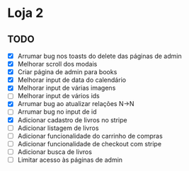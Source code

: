 # Loja 2

## TODO

-   [x] Arrumar bug nos toasts do delete das páginas de admin
-   [x] Melhorar scroll dos modais
-   [x] Criar página de admin para books
-   [x] Melhorar input de data do calendário
-   [x] Melhorar input de várias imagens
-   [ ] Melhorar input de vários ids
-   [x] Arrumar bug ao atualizar relações N->N
-   [ ] Arrumar bug no input de id
-   [x] Adicionar cadastro de livros no stripe
-   [ ] Adicionar listagem de livros
-   [ ] Adicionar funcionalidade do carrinho de compras
-   [ ] Adicionar funcionalidade de checkout com stripe
-   [ ] Adicionar busca de livros
-   [ ] Limitar acesso às páginas de admin
